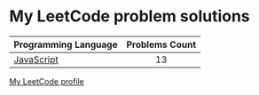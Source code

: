 # My LeetCode problem solutions

|    Programming Language  |    Problems Count  | 
|----------|:-------------:|
| [JavaScript](https://github.com/nikitapozdeev/programming-problems/tree/master/leetcode/javascript) | 13 | 


[My LeetCode profile](https://leetcode.com/crabn3bula/)
